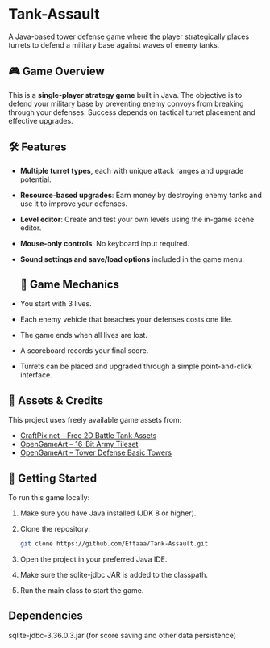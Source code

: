 # Tank-Assault
A Java-based tower defense game where the player strategically places turrets to defend a military base against waves of enemy tanks.
## 🎮 Game Overview

This is a **single-player strategy game** built in Java. The objective is to defend your military base by preventing enemy convoys from breaking through your defenses. Success depends on tactical turret placement and effective upgrades.

## 🛠️ Features

- **Multiple turret types**, each with unique attack ranges and upgrade potential.
- **Resource-based upgrades**: Earn money by destroying enemy tanks and use it to improve your defenses.
- **Level editor**: Create and test your own levels using the in-game scene editor.
- **Mouse-only controls**: No keyboard input required.
- **Sound settings and save/load options** included in the game menu.

  ## 📐 Game Mechanics

- You start with 3 lives.
- Each enemy vehicle that breaches your defenses costs one life.
- The game ends when all lives are lost.
- A scoreboard records your final score.
- Turrets can be placed and upgraded through a simple point-and-click interface.
  
## 🎨 Assets & Credits

This project uses freely available game assets from:

- [CraftPix.net – Free 2D Battle Tank Assets](https://craftpix.net/freebies/free-2d-battle-tank-game-assets/)
- [OpenGameArt – 16-Bit Army Tileset](https://opengameart.org/content/16-bit-style-army-tileset)
- [OpenGameArt – Tower Defense Basic Towers](https://opengameart.org/content/tower-defence-basic-towers)


## 🚀 Getting Started

To run this game locally:

1. Make sure you have Java installed (JDK 8 or higher).
2. Clone the repository:
   ```bash
   git clone https://github.com/Eftaaa/Tank-Assault.git
3. Open the project in your preferred Java IDE.

4. Make sure the sqlite-jdbc JAR is added to the classpath.

5. Run the main class to start the game.

## Dependencies
sqlite-jdbc-3.36.0.3.jar (for score saving and other data persistence)
   
